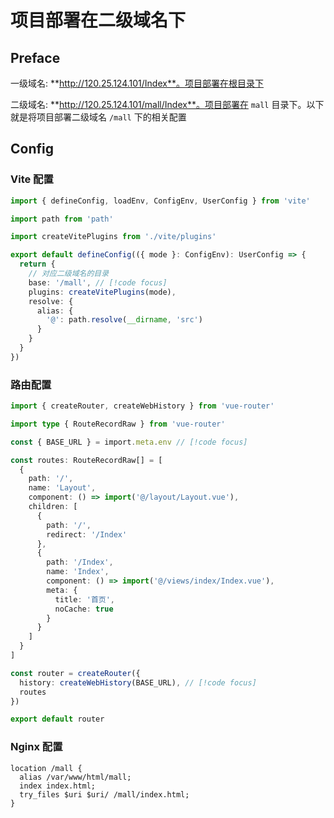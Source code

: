 # 项目部署在二级域名下

## Preface

一级域名: **http://120.25.124.101/Index**。项目部署在根目录下

二级域名: **http://120.25.124.101/mall/Index**。项目部署在 `mall` 目录下。以下就是将项目部署二级域名 `/mall` 下的相关配置

## Config

### Vite 配置

```ts
import { defineConfig, loadEnv, ConfigEnv, UserConfig } from 'vite'

import path from 'path'

import createVitePlugins from './vite/plugins'

export default defineConfig(({ mode }: ConfigEnv): UserConfig => {
  return {
    // 对应二级域名的目录
    base: '/mall', // [!code focus]
    plugins: createVitePlugins(mode),
    resolve: {
      alias: {
        '@': path.resolve(__dirname, 'src')
      }
    }
  }
})
```

### 路由配置

```ts
import { createRouter, createWebHistory } from 'vue-router'

import type { RouteRecordRaw } from 'vue-router'

const { BASE_URL } = import.meta.env // [!code focus]

const routes: RouteRecordRaw[] = [
  {
    path: '/',
    name: 'Layout',
    component: () => import('@/layout/Layout.vue'),
    children: [
      {
        path: '/',
        redirect: '/Index'
      },
      {
        path: '/Index',
        name: 'Index',
        component: () => import('@/views/index/Index.vue'),
        meta: {
          title: '首页',
          noCache: true
        }
      }
    ]
  }
]

const router = createRouter({
  history: createWebHistory(BASE_URL), // [!code focus]
  routes
})

export default router
```

### Nginx 配置

```
location /mall {
  alias /var/www/html/mall;
  index index.html;
  try_files $uri $uri/ /mall/index.html;
}
```
